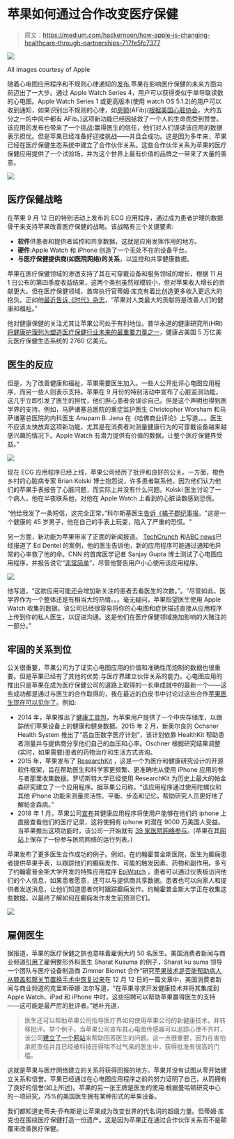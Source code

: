# 苹果如何通过合作改变医疗保健

> 原文：<https://medium.com/hackernoon/how-apple-is-changing-healthcare-through-partnerships-717fe5fc7377>

![](img/9d00184183b88e55d96d489e0ee507de.png)

All images courtesy of Apple

随着心电图应用程序和不规则心律通知的[发布](https://www.apple.com/newsroom/2018/12/ecg-app-and-irregular-heart-rhythm-notification-available-today-on-apple-watch/),苹果在影响医疗保健的未来方面向前迈出了一大步。通过 Apple Watch Series 4，用户可以获得类似于单导联读数的心电图。Apple Watch Series 1 或更高版本(使用 watch OS 5.1.2)的用户可以收到通知，如果识别出不规则的心律，如[房颤](https://www.heart.org/en/health-topics/atrial-fibrillation)(AFib)([根据美国心脏协会](https://www.heart.org/en/health-topics/atrial-fibrillation/why-atrial-fibrillation-af-or-afib-matters/high-blood-pressure-afib-and-your-risk-of-stroke)，大约五分之一的中风中都有 AFib。)这项新功能已经因拯救了一个人的生命而受到赞誉。该应用的发布也带来了一个挑战:赢得医生的信任，他们对人们误读该应用的数据表示担忧。但是苹果已经准备好迎接挑战——并且会成功。这是因为多年来，苹果已经在医疗保健生态系统中建立了合作伙伴关系。这些合作伙伴关系为苹果的医疗保健应用提供了一个试验场，并为这个世界上最有价值的品牌之一带来了大量的善意。

![](img/9dc0d41dab2aafd1109cdaf632d6f6ca.png)

## **医疗保健战略**

在苹果 9 月 12 日的特别活动上发布的 ECG 应用程序，通过成为患者护理的数据骨干来支持苹果改善医疗保健的战略。该战略有三个关键要素:

*   **软件**供患者和提供者监控和共享数据，这就是应用发挥作用的地方。
*   **硬件**:Apple Watch 和 iPhone 创造了一个无处不在的设备平台。
*   **与医疗保健提供商(如医院网络)的关系**，以监控和共享健康数据。

苹果在医疗保健领域的渗透支持了其在可穿戴设备和服务领域的增长，根据 11 月 1 日公布的第四季度收益结果，这两个类别虽然规模较小，但对苹果收入增长的贡献更大。但在医疗保健领域，首席执行官蒂姆·库克有着比创造更多收入更远大的抱负。正如他[最近告诉《时代》杂志](http://time.com/5472329/apple-watch-ecg/)，“苹果对人类最大的贡献将是改善人们的健康和福祉。”

他对健康保健的关注尤其让苹果公司处于有利地位。普华永道的健康研究所(HRI) [将健康护理列为塑造医疗保健行业未来的最重要力量之一](https://www.pwc.com/us/en/health-industries/health-research-institute/publications/health-industry-changes.html)，健康占美国 5 万亿美元医疗保健生态系统的 2760 亿美元。

## **医生的反应**

但是，为了改善健康和福祉，苹果需要医生加入。一些人公开批评心电图应用程序，而另一些人则表示支持。苹果在 9 月份的特别活动中宣布了心脏监测功能，这几乎立即引发了医生的担忧，他们担心患者会误诊自己。但是这个声明也得到医学界的支持。例如，马萨诸塞总医院的重症监护医生 Christopher Worsham 和马萨诸塞总医院的内科医生 Anupam B. Jena 在《哈佛商业评论》上写道。。。医生不应该太快放弃这项新功能，尤其是在消费者对测量健康行为的可穿戴设备越来越感兴趣的情况下。Apple Watch 有潜力提供有价值的数据，让整个医疗保健界受益。”

![](img/c41bd9cdb2b17a8a096eb1d8d5385898.png)

现在 ECG 应用程序已经上线，苹果公司经历了批评和良好的公关。一方面，橙色乡村的心脏病专家 Brian Kolski 博士抱怨说，许多患者联系他，因为他们认为他们的苹果手表报告了心脏问题，而实际上并没有什么问题。Kolski 医生讨论了一个病人，他在半夜联系他，对他在 Apple Watch 上看到的心脏读数感到恐慌。

“他给我发了一条短信，这完全正常，”科尔斯基医生[告诉《橘子郡纪事报](https://www.ocregister.com/2018/12/14/be-careful-with-apple-watchs-new-electrocardiogram-app-doctor-warns/)。"这是一个健康的 45 岁男子，他在自己的手表上玩耍，陷入了严重的恐慌。"

另一方面，新功能为苹果带来了正面的新闻报道。 [TechCrunch](https://techcrunch.com/2018/12/08/apple-watchs-ecg-feature-is-already-proving-its-worth/) 和[ABC news](https://abcnews.go.com/Health/apple-watch-told-46-year-man-irregular-heartbeat/story?id=59726093)已经报道了 Ed Dentel 的案例，他的医生告诉他，新的应用程序可能通过通知他异常的心率救了他的命。CNN 的首席医学记者 Sanjay Gupta 博士测试了心电图应用程序，并报告说它“[非常简单](https://www.cnn.com/2018/12/06/health/apple-watch-ecg-app-review/index.html)”，尽管他警告用户小心使用该应用程序。

![](img/4c5b52f202f377cbb4bd6a7b244ea7b2.png)

他写道，“这款应用可能还会增加新关注的患者去看医生的次数。”。“尽管如此，医学界作为一个整体还是有相当大的热情。。。毫无疑问，苹果指望医生使用 Apple Watch 收集的数据。该公司已经很容易将你的心电图和症状描述直接从应用程序上传到你的私人医生，以促进沟通。这是他们在医疗保健领域施加影响的大赌注的一部分。”

## **牢固的关系到位**

公关很重要，苹果公司为了证实心电图应用的价值和准确性而炮制的数据也很重要。但是苹果已经有了其他的优势:与医疗界建立伙伴关系的能力。心电图应用的推出只是苹果在成为医疗保健公司的道路上取得的一长串成就中的最新一个——这些成功都是通过与医生的合作取得的，我在最近的白皮书中讨论过这些合作[苹果医生现在可以见你了](http://www.davidjdeal.com/assets/applehealthcarefin.pdf)。例如:

*   2014 年，苹果推出了[健康工具包](http://www.telegraph.co.uk/technology/apple/11395073/What-is-Apples-HealthKit.html)，为苹果用户提供了一个中央存储库，以跟踪他们苹果设备上的健康和健身数据。2015 年 2 月，新奥尔良的 Ochsner Health System 推出了“高血压数字医疗计划”，该计划依靠 HealthKit 帮助患者测量并与提供商分享他们自己的血压和心率。Oschner 根据研究结果调整(实时，如果需要)患者的药物治疗和生活方式咨询。
*   2015 年，苹果发布了 [ResearchKit](https://www.apple.com/newsroom/2015/03/09Apple-Introduces-ResearchKit-Giving-Medical-Researchers-the-Tools-to-Revolutionize-Medical-Studies/) ，这是一个为医疗和健康研究设计的开源软件框架，旨在帮助医生和科学家更频繁、更准确地从使用 iPhone 应用的参与者那里收集数据。罗切斯特大学已经使用 ResearchKit 为历史上最大的帕金森研究建立了一个应用程序。据苹果公司称，“该应用程序通过使用陀螺仪和其他 iPhone 功能来测量灵活性、平衡、步态和记忆，帮助研究人员更好地了解帕金森病。”
*   2018 年 1 月，苹果公司[宣布](https://superhypeblog.com/apple/apple-wants-to-liberate-your-medical-records)其健康应用程序将使用户能够在他们的 iphone 上直接查看他们的医疗记录，这将使拥有 iphone 的潜在 9000 万美国人受益。当苹果推出这项功能时，该公司一开始就有 [39 家医院网络参与](https://www.healthcareitnews.com/news/apple-reveals-39-hospitals-launch-apple-health-records)。(苹果在其[网站](https://support.apple.com/en-us/HT208647)上保存了一份参与医院网络的运行列表。)

苹果发布了更多医生合作成功的例子。例如，在约翰霍普金斯医院，医生为癫痫患者提供苹果手表，以跟踪他们的癫痫发作、可能的触发因素、药物和副作用。多亏了约翰霍普金斯大学开发的特殊应用程序 [EpiWatch](http://www.hopkinsmedicine.org/epiwatch#.WJ-qQBIrKHo) ，患者可以通过仪表板访问他们的个人信息，如果患者愿意，还可以与提供商共享数据。患者也可以向家人和提供者发送消息，让他们知道患者何时跟踪癫痫发作。约翰霍普金斯大学正在收集这些数据，以最终了解如何在癫痫发作发生前预测它们。

![](img/a433f5b131d04efeb4257412bc5d6b18.png)

## 雇佣医生

据报道，苹果的医疗保健之旅也意味着雇佣大约 50 名医生。美国消费者新闻与商业频道[引用了](https://www.cnbc.com/2018/12/12/apple-has-dozens-of-doctors-on-staff.html)雇佣整形外科医生 Sharat Kusuma 的例子，Sharat ku suma 领导一个团队与医疗设备制造商 Zimmer Biomet 合作“研究[苹果技术是否能帮助病人从膝盖和髋关节置换手术中恢复过来](https://www.cnbc.com/2018/10/15/apple-and-zimmer-biomet-bring-apple-watch-to-people-getting-new-knees.html)在 12 月 12 日的一篇文章中，美国消费者新闻与商业频道的克里斯蒂娜·法尔写道，“在苹果寻求开发健康技术并将其集成到 Apple Watch、iPad 和 iPhone 中时，这些招聘可以帮助苹果赢得医生的支持——这可能是最严厉的批评者。”她补充道，

> 医生还可以帮助苹果公司指导医疗界如何使用苹果公司的新健康技术，并转移批评。举个例子，当苹果公司宣布其心电图传感器可以追踪心律不齐时，该公司[建立了一个网站](https://www.apple.com/healthcare/apple-watch/)来帮助回答医生的问题。这一点很重要，因为在害怕承担责任并且已经被科技压得喘不过气来的医生中，获得批准有很高的门槛。

这就是苹果与医疗网络建立的关系将获得回报的地方。苹果并没有试图从零开始建立关系和信誉。苹果已经通过在心电图应用程序之前的努力证明了自己，从而拥有了良好的信誉(如上所述)。苹果的另一张王牌是医生的使用:根据曼哈顿研究中心的一项研究，75%的美国医生拥有某种形式的苹果设备。

我们都知道史蒂夫·乔布斯是让苹果成为改变世界的代名词的超级力量。但蒂姆·库克也在围绕医疗保健打造一份遗产。这是因为苹果正在通过合作伙伴关系而不是颠覆来改善医疗保健。